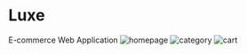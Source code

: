 # Luxe
 E-commerce Web Application
![homepage](https://github.com/jjjumpjumptiger/Luxe/assets/92158283/df99d0e5-b365-4e5b-811c-4ed9c59209c9)
![category](https://github.com/jjjumpjumptiger/Luxe/assets/92158283/4022a5af-9d38-43cc-b669-23e22286143f)
![cart](https://github.com/jjjumpjumptiger/Luxe/assets/92158283/84d806a6-79eb-4fdd-88b3-22f7482e3591)

